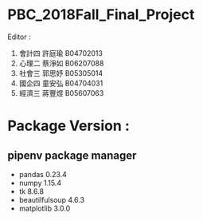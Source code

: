 # PBC_2018Fall_Final_Project

Editor : 
1. 會計四 許庭瑜 B04702013
2. 心理二 蔡淨如 B06207088
3. 社會三 郭思妤 B05305014
4. 國企四 童安弘 B04704031
5. 經濟三 蔣豐煜 B05607063


# Package Version :
## pipenv package manager ##
 - pandas 0.23.4
 - numpy 1.15.4
 - tk 8.6.8
 - beautilfulsoup 4.6.3
 - matplotlib 3.0.0
